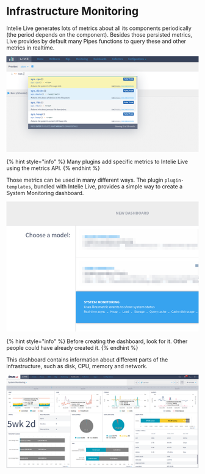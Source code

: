 # Infrastructure Monitoring

Intelie Live generates lots of metrics about all its components periodically (the period depends on the component). Besides those persisted metrics, Live provides by default many Pipes functions to query these and other metrics in realtime.

![Some of the Pipes functions to monitor the environment](<../.gitbook/assets/image (74).png>)

{% hint style="info" %}
Many plugins add specific metrics to Intelie Live using the metrics API.
{% endhint %}

Those metrics can be used in many different ways. The plugin `plugin-templates`, bundled with Intelie Live, provides a simple way to create a System Monitoring dashboard.

![Creating a System Monitoring dashboard](<../.gitbook/assets/image (75).png>)

{% hint style="info" %}
Before creating the dashboard, look for it. Other people could have already created it.
{% endhint %}

This dashboard contains information about different parts of the infrastructure, such as disk, CPU, memory and network.

![Example of the default System Monitoring dashboard](<../.gitbook/assets/image (98).png>)
